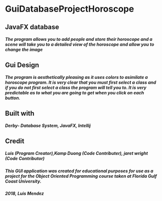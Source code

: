 # GuiDatabaseProjectHoroscope

## JavaFX database
##### The program allows you to add people and store their horoscope and a scene will take you to a detailed view of the horoscope and allow you to change the image

## Gui Design
##### The program is aesthetically pleasing as it uses colors to asimilate a horoscope program. It is very clear that you must first select a class and if you do not first select a class the program will tell you to. It is very predictable as to what you are going to get when you click on each button.

## Built with
##### Derby- Database System, JavaFX, Intellij

## Credit
##### Luis (Program Creator),Kamp Duong (Code Contributer), jaret wright (Code Contributor)

##### This GUI application was created for educational purposes for use as a project for the Object Oriented Programming course taken at Florida Gulf Coast University. 
##### 2018, Luis Mendez
